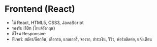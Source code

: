 # Frontend (React)

- ใช้ React, HTML5, CSS3, JavaScript
- รองรับ i18n (ไทย/อังกฤษ)
- ดีไซน์ Responsive
- ฟีเจอร์: สมัคร/ล็อกอิน, เลือกรถ, แกลเลอรี่, จองรถ, ชำระเงิน, รีวิว, ฟอร์มติดต่อ, แจ้งเตือน
